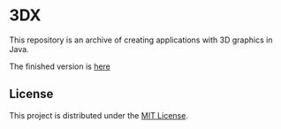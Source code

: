 # 3DX

This repository is an archive of creating applications with 3D graphics in Java.

The finished version is [here](www.github.com/rxxiuzi/3DXX)

## License

This project is distributed under the [MIT License](./LICENSE).